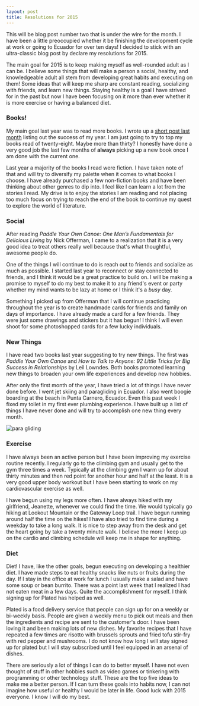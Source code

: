 ```yaml
---
layout: post
title: Resolutions for 2015
---
```


This will be blog post number two that is under the wire for the month. I have
been a little preoccupied whether it be finishing the development cycle at work
or going to Ecuador for over ten days! I decided to stick with an ultra-classic
blog post by declare my resolutions for 2015.

The main goal for 2015 is to keep making myself as well-rounded adult as I can be.
I believe some things that will make a person a social, healthy, and knowledgeable
adult all stem from developing great habits and executing on them! Some ideas that
will keep me sharp are constant reading, socializing with friends, and learn new
things. Staying healthy is a goal I have strived for in the past but now I have
been focusing on it more than ever whether it is more exercise or having a balanced diet.

### Books!

My main goal last year was to read more books. I wrote up a
[short post last month](http://jparmenter.github.io/2014/12/31/books-2014.html)
listing out the success of my year. I am just going to try to top my books read of
twenty-eight. Maybe more than thirty? I honestly have done a very good job the last
few months of **always** picking up a new book once I am done with the current one.


Last year a majority of the books I read were fiction. I have taken note of that and
will try to diversify my palette when it comes to what books I choose. I have already
purchased a few non-fiction books and have been thinking about other genres to dip into.
I feel like I can learn a lot from the stories I read. My drive is to enjoy the stories
I am reading and not placing too much focus on trying to reach the end of the book to
continue my quest to explore the world of literature.

### Social

After reading *Paddle Your Own Canoe: One Man’s Fundamentals for Delicious Living*
by Nick Offerman, I came to a realization that it is a very good idea to treat
others really well because that's what thoughtful, awesome people do.

One of the things I will continue to do is reach out to friends and socialize as much
as possible. I started last year to reconnect or stay connected to friends, and I
think it would be a great practice to build on. I will be making a promise to myself
to do my best to make it to any friend's event or party whether my mind wants to be
lazy at home or I think it's a *busy* day.

Something I picked up from Offerman that I will continue practicing throughout the
year is to create handmade cards for friends and family on days of importance. I have
already made a card for a few friends. They were just some drawings and stickers but it has
begun! I think I will even shoot for some photoshopped cards for a few lucky individuals.

### New Things

I have read two books last year suggesting to try new things. The first was *Paddle
Your Own Canoe* and *How to Talk to Anyone: 92 Little Tricks for Big Success in
Relationships* by Leil Lowndes. Both books promoted learning new things to broaden
your own life experiences and develop new hobbies.

After only the first month of the year, I have tried a lot of things I have never
done before. I went jet skiing and paragliding in Ecuador. I also went boogie
boarding at the beach in Punta Carnero, Ecuador. Even this past week I fixed my
toilet in my first ever plumbing experience. I have built up a list of things I
have never done and will try to accomplish one new thing every month.

![para gliding](https://lh5.googleusercontent.com/-GEoLAXOhbZU/VLhST62-s5I/AAAAAAAACmI/o5G0HXLiCE0/w516-h688-no/IMG_20150115_125120.jpg)

### Exercise

I have always been an active person but I have been improving my exercise routine
recently. I regularly go to the climbing gym and usually get to the gym three times a
week. Typically at the climbing gym I warm up for about thirty minutes and then
red point for another hour and half at the least. It is a very good upper body
workout but I have been starting to work on my cardiovascular exercise as well.

I have begun using my legs more often. I have always hiked with my girlfriend, Jeanette,
whenever we could find the time. We would typically go hiking at Lookout Mountain or
the Gateway Loop trail. I have begun running around half the time on the hikes! I have
also tried to find time during a weekday to take a long walk. It is nice to step away
from the desk and get the heart going by take a twenty minute walk. I believe the more I
keep up on the cardio and climbing schedule will keep me in shape for anything.

### Diet

Diet! I have, like the other goals, begun executing on developing a healthier diet.
I have made steps to eat healthy snacks like nuts or fruits during the day. If I stay
in the office at work for lunch I usually make a salad and have some soup or bean burrito.
There was a point last week that I realized I had not eaten meat in a few days.
Quite the accomplishment for myself. I think signing up for Plated has helped as well.

Plated is a food delivery service that people can sign up for on a weekly or bi-weekly
basis. People are given a weekly menu to pick out meals and then the ingredients and
recipe are sent to the customer's door. I have been loving it and been making lots of new
dishes. My favorite recipes that I have repeated a few times are risotto with brussels
sprouts and fried tofu stir-fry with red pepper and mushrooms. I do not know how long
I will stay signed up for plated but I will stay subscribed until I feel equipped in
an arsenal of dishes.

There are seriously a lot of things I can do to better myself. I have not even thought
of stuff in other hobbies such as video games or tinkering with programming or other
technology stuff. These are the top five ideas to make me a better person. If I can
turn these goals into habits now, I can not imagine how useful or healthy I would be later
in life. Good luck with 2015 everyone. I know I will do my best.
